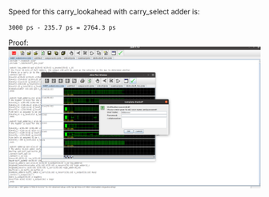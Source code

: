 Speed for this carry_lookahead with carry_select adder is:

`3000 ps - 235.7 ps = 2764.3 ps`

Proof:
![](./speed.png)
